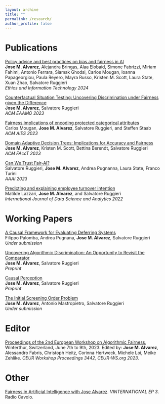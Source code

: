 ```yaml
---
layout: archive
title: ""
permalink: /research/
author_profile: false
---
```


# Publications

[Policy advice and best practices on bias and fairness in AI](https://doi.org/10.1007/s10676-024-09746-w)\
**Jose M. Alvarez**, Alejandra Bringas, Alaa Elobaid, Simone Fabrizzi, Miriam Fahimi, Antonio Ferrara, Siamak Ghodsi, Carlos Mougan, Ioanna Papageorgiou, Paula Reyero, Mayra Russo, Kristen M. Scott, Laura State, Xuan Zhao, Salvatore Ruggieri\
*Ethics and Information Technology 2024*

[Counterfactual Situation Testing: Uncovering Discrimination under Fairness given the Difference](https://dl.acm.org/doi/10.1145/3617694.3623222)\
**Jose M. Alvarez**, Salvatore Ruggieri\
*ACM EAAMO 2023*

[Fairness implications of encoding protected categorical attributes](https://dl.acm.org/doi/10.1145/3600211.3604657)\
Carlos Mougan, **Jose M. Alvarez**, Salvatore Ruggieri, and Steffen Staab\
*ACM AIES 2023*

[Domain Adaptive Decision Trees: Implications for Accuracy and Fairness](https://dl.acm.org/doi/10.1145/3593013.3594008)\
**Jose M. Alvarez**, Kristen M. Scott, Bettina Berendt, Salvatore Ruggieri\
*ACM FAccT 2023*

[Can We Trust Fair-AI?](https://ojs.aaai.org/index.php/AAAI/article/view/26798)\
Salvatore Ruggieri, **Jose M. Alvarez**, Andrea Pugnanna, Laura State, Franco Turini\
*AAAI 2023*

[Predicting and explaining employee turnover intention](https://link.springer.com/article/10.1007/s41060-022-00329-w)\
Matilde Lazzari, **Jose M. Alvarez**, and Salvatore Ruggieri\
*International Journal of Data Science and Analytics 2022*

# Working Papers

[A Causal Framework for Evaluating Deferring Systems](https://arxiv.org/abs/2405.18902)\
Filippo Palomba, Andrea Pugnana, **Jose M. Alvarez**, Salvatore Ruggieri\
*Under submission*

[Uncovering Algorithmic Discrimination: An Opportunity to Revisit the Comparator](https://arxiv.org/abs/2405.13693)\
**Jose M. Alvarez**, Salvatore Ruggieri\
*Preprint*

[Causal Perception](https://arxiv.org/abs/2401.13408)\
**Jose M. Alvarez**, Salvatore Ruggieri\
*Preprint*

[The Initial Screening Order Problem](https://arxiv.org/abs/2307.15398)\
**Jose M. Alvarez**, Antonio Mastropietro, Salvatore Ruggieri\
*Under submission*

# Editor

[Proceedings of the 2nd European Workshop on Algorithmic Fairness](https://ceur-ws.org/Vol-3442/), Winterthur, Switzerland, June 7th to 9th, 2023. Edited by: **Jose M. Alvarez**, Alessandro Fabris, Christoph Heitz, Corinna Hertweck, Michele Loi, Meike Zehlike. *CEUR Workshop Proceedings 3442, CEUR-WS.org 2023*.

# Other 

[Fairness in Artificial Intelligence with Jose Alvarez](https://www.radiocavolo.org/broadcast/vinternational-ep-3-fairness-in-artificial-intelligence-with-jose-alvarez/). *VINTERNATIONAL EP 3*. Radio Cavolo.

